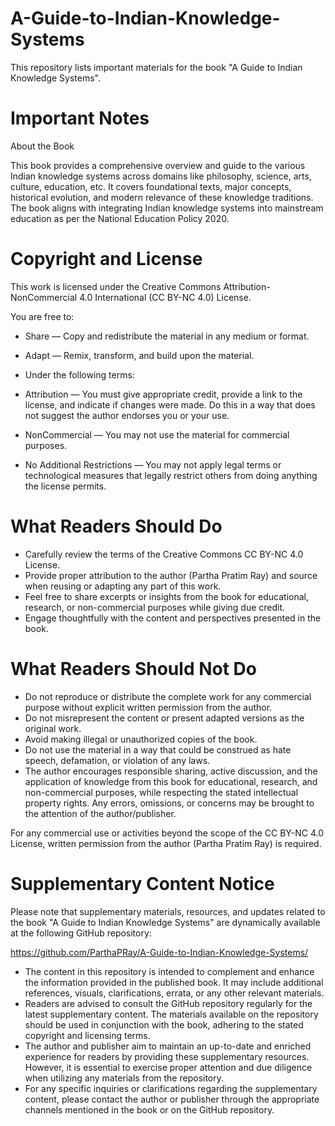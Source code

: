 # A-Guide-to-Indian-Knowledge-Systems
This repository lists important materials for the book "A Guide to Indian Knowledge Systems".



# Important Notes

About the Book

This book provides a comprehensive overview and guide to the various Indian knowledge systems across domains like philosophy, science, arts, culture, education, etc.
It covers foundational texts, major concepts, historical evolution, and modern relevance of these knowledge traditions.
The book aligns with integrating Indian knowledge systems into mainstream education as per the National Education Policy 2020.

# Copyright and License

This work is licensed under the Creative Commons Attribution-NonCommercial 4.0 International (CC BY-NC 4.0) License.

You are free to:

  - Share — Copy and redistribute the material in any medium or format.
  - Adapt — Remix, transform, and build upon the material.
  - Under the following terms:

  - Attribution — You must give appropriate credit, provide a link to the license, and indicate if changes were made. Do this in a way that does not suggest the author endorses you or your use.
  - NonCommercial — You may not use the material for commercial purposes.
  - No Additional Restrictions — You may not apply legal terms or technological measures that legally restrict others from doing anything the license permits.

# What Readers Should Do

  - Carefully review the terms of the Creative Commons CC BY-NC 4.0 License.
  - Provide proper attribution to the author (Partha Pratim Ray) and source when reusing or adapting any part of this work.
  - Feel free to share excerpts or insights from the book for educational, research, or non-commercial purposes while giving due credit.
  - Engage thoughtfully with the content and perspectives presented in the book.

# What Readers Should Not Do

  - Do not reproduce or distribute the complete work for any commercial purpose without explicit written permission from the author.
  - Do not misrepresent the content or present adapted versions as the original work.
  - Avoid making illegal or unauthorized copies of the book.
  - Do not use the material in a way that could be construed as hate speech, defamation, or violation of any laws.
  - The author encourages responsible sharing, active discussion, and the application of knowledge from this book for educational, research, and non-commercial purposes, while respecting the stated intellectual property rights. Any errors, omissions, or concerns may be brought to the attention of the author/publisher.

For any commercial use or activities beyond the scope of the CC BY-NC 4.0 License, written permission from the author (Partha Pratim Ray) is required.

# Supplementary Content Notice

Please note that supplementary materials, resources, and updates related to the book "A Guide to Indian Knowledge Systems" are dynamically available at the following GitHub repository:

https://github.com/ParthaPRay/A-Guide-to-Indian-Knowledge-Systems/

  - The content in this repository is intended to complement and enhance the information provided in the published book. It may include additional references, visuals, clarifications, errata, or any other relevant materials.
  - Readers are advised to consult the GitHub repository regularly for the latest supplementary content. The materials available on the repository should be used in conjunction with the book, adhering to the stated copyright and licensing terms.
  - The author and publisher aim to maintain an up-to-date and enriched experience for readers by providing these supplementary resources. However, it is essential to exercise proper attention and due diligence when utilizing any materials from the repository.
  - For any specific inquiries or clarifications regarding the supplementary content, please contact the author or publisher through the appropriate channels mentioned in the book or on the GitHub repository.
